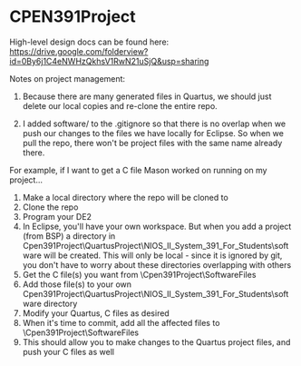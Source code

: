 # CPEN391Project

High-level design docs can be found here: https://drive.google.com/folderview?id=0By6j1C4eNWHzQkhsV1RwN21uSjQ&usp=sharing

Notes on project management:

1. Because there are many generated files in Quartus, we should just delete our local copies and re-clone the entire repo.

2. I added software/ to the .gitignore so that there is no overlap when we push our changes to the files we have locally for Eclipse. So when we pull the repo, there won't be project files with the same name already there. 

For example, if I want to get a C file Mason worked on running on my project...

1. Make a local directory where the repo will be cloned to
2. Clone the repo
3. Program your DE2 
4. In Eclipse, you'll have your own workspace. But when you add a project (from BSP) a directory in Cpen391Project\QuartusProject\NIOS_II_System_391_For_Students\software will be created. This will only be local - since it is ignored by git, you don't have to worry about these directories overlapping with others
5. Get the C file(s) you want from \Cpen391Project\SoftwareFiles 
6. Add those file(s) to your own Cpen391Project\QuartusProject\NIOS_II_System_391_For_Students\software directory
7. Modify your Quartus, C files as desired
8. When it's time to commit, add all the affected files to \Cpen391Project\SoftwareFiles
9. This should allow you to make changes to the Quartus project files, and push your C files as well  

